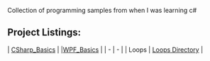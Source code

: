 Collection of programming samples from when I was learning c#

## Project Listings:
| [CSharp_Basics](https://github.com/Wuydts/CSharp/tree/master/Coding_Basics) | |[WPF_Basics](https://github.com/Wuydts/CSharp/tree/master/WPF_Basics) |
| - | - |
|  Loops |  [Loops Directory](https://github.com/Wuydts/CSharp_Basics/tree/master/CSharp_Basics/loops) | 
